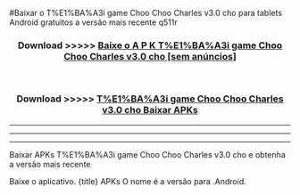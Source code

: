 #Baixar o T%E1%BA%A3i game Choo Choo Charles v3.0 cho   para tablets Android gratuitos a versão mais recente q511r


<div align="center">
<h3>Download >>>>> <a href="https://pt-web.web.app/?pt= T%E1%BA%A3i game Choo Choo Charles v3.0 cho ">Baixe o A P K T%E1%BA%A3i game Choo Choo Charles v3.0 cho  [sem anúncios]</a></h3><br>

<h3>Download >>>>> <a href="https://pt-web.web.app/?pt= T%E1%BA%A3i game Choo Choo Charles v3.0 cho ">T%E1%BA%A3i game Choo Choo Charles v3.0 cho  Baixar APKs</a></h3>
</div>

----------------------------------------------------------

----------------------------------------------------------

----------------------------------------------------------

Baixar APKs T%E1%BA%A3i game Choo Choo Charles v3.0 cho  e obtenha a versão mais recente

Baixe o aplicativo. {title} APKs O nome é a versão para .Android.


